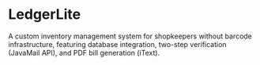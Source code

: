 # LedgerLite
A custom inventory management system for shopkeepers without barcode infrastructure, featuring database integration, two-step verification (JavaMail API), and PDF bill generation (iText).
